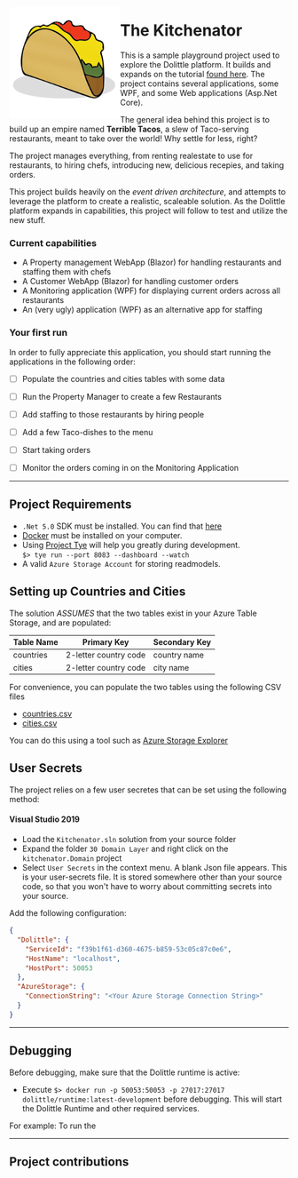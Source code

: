 <img src="../doc/images/taco.png" width="200px" alt="Terrible Taco" style="float:left;"></img>
# The Kitchenator
This is a sample playground project used to explore the Dolittle platform. 
It builds and expands on the tutorial [found here](https://dolittle.io/tutorials/getting-started/csharp/). 
The project contains several applications, some WPF, and some Web applications (Asp.Net Core). 

The general idea behind this project is to build up an empire named **Terrible Tacos**, a slew of Taco-serving restaurants, 
meant to take over the world! Why settle for less, right? 

The project manages everything, from renting realestate to use for 
restaurants, to hiring chefs, introducing new, delicious recepies, and taking orders. 

This project builds heavily on the *event driven architecture*, and attempts to leverage the platform to create
a realistic, scaleable solution. As the Dolittle platform expands in capabilities, this project will follow to test and 
utilize the new stuff. 


### Current capabilities
* A Property management WebApp (Blazor) for handling restaurants and staffing them with chefs
* A Customer WebApp (Blazor) for handling customer orders
* A Monitoring application (WPF) for displaying current orders across all restaurants
* An (very ugly) application (WPF) as an alternative app for staffing


### Your first run
In order to fully appreciate this application, you should start running the applications in the following order: 

- [ ] Populate the countries and cities tables with some data
- [ ] Run the Property Manager to create a few Restaurants
- [ ] Add staffing to those restaurants by hiring people
- [ ] Add a few Taco-dishes to the menu
- [ ] Start taking orders
- [ ] Monitor the orders coming in on the Monitoring Application




---- 
## Project Requirements
- `.Net 5.0` SDK must be installed. You can find that [here](https://dotnet.microsoft.com/download/dotnet/5.0)
- [Docker](https://www.docker.com/products/docker-desktop) must be installed on your computer. 
- Using [Project Tye](https://github.com/dotnet/tye) will help you greatly during development. <br /> `$> tye run --port 8083 --dashboard --watch`
- A valid `Azure Storage Account` for storing readmodels.

## Setting up Countries and Cities
The solution *ASSUMES* that the two tables exist in your Azure Table Storage, and are populated:

| Table Name | Primary Key | Secondary Key | 
| ---------- | ----------- | ------------- |
| countries  | 2-letter country code | country name | 
| cities     | 2-letter country code | city name | 


For convenience, you can populate the two tables using the following CSV files
- [countries.csv](../doc/datafiles/countries.csv)
- [cities.csv](../doc/datafiles/cities.csv)

You can do this using a tool such as [Azure Storage Explorer](https://azure.microsoft.com/en-us/features/storage-explorer/)


## User Secrets
The project relies on a few user secretes that can be set using the following method: 

#### Visual Studio 2019
* Load the `Kitchenator.sln` solution from your source folder
* Expand the folder `30 Domain Layer` and right click on the `kitchenator.Domain` project
* Select `User Secrets` in the context menu. A blank Json file appears. This is your user-secrets file. It is stored somewhere other than your source code, so that you won't have to worry about committing secrets into your source.

Add the following configuration: 
```json
{
  "Dolittle": {
    "ServiceId": "f39b1f61-d360-4675-b859-53c05c87c0e6",
    "HostName": "localhost",
    "HostPort": 50053
  },
  "AzureStorage": {
    "ConnectionString": "<Your Azure Storage Connection String>"
  }
}
```

---- 

## Debugging
Before debugging, make sure that the Dolittle runtime is active: 
- Execute `$> docker run -p 50053:50053 -p 27017:27017 dolittle/runtime:latest-development` before debugging. This will start the Dolittle Runtime and other required services. 

For example: 
To run the 

---- 

## Project contributions
